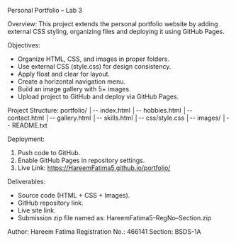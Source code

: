 Personal Portfolio – Lab 3

Overview:
This project extends the personal portfolio website by adding external CSS styling, organizing files and deploying it using GitHub Pages.

Objectives:
- Organize HTML, CSS, and images in proper folders.
- Use external CSS (style.css) for design consistency.
- Apply float and clear for layout.
- Create a horizontal navigation menu.
- Build an image gallery with 5+ images.
- Upload project to GitHub and deploy via GitHub Pages.

Project Structure:
portfolio/
│-- index.html
│-- hobbies.html
│-- contact.html
│-- gallery.html
│-- skills.html
│-- css/style.css
│-- images/
│-- README.txt

Deployment:
1. Push code to GitHub.
2. Enable GitHub Pages in repository settings.
3. Live Link: https://HareemFatima5.github.io/portfolio/

Deliverables:
- Source code (HTML + CSS + Images).
- GitHub repository link.
- Live site link.
- Submission zip file named as: HareemFatima5–RegNo–Section.zip

Author: Hareem Fatima
Registration No.: 466141
Section: BSDS-1A

